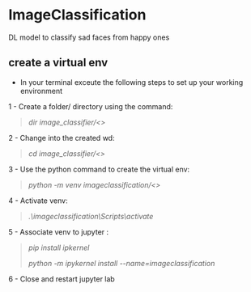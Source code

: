 # ImageClassification
DL model to classify sad faces from happy ones

## create a virtual env 

- In your terminal exceute the following steps to set up your working environment

1 - Create a folder/ directory using the command:

>*dir image_classifier/<<name>>*

2 - Change into the created wd:
  
> *cd image_classifier/<<type the name of your choice>>*

3 - Use the python command to create the virtual env:
  
> *python -m venv imageclassification/<<type the name of your choice>>*
  
4 - Activate venv: 

> *.\imageclassification\Scripts\activate*

5 - Associate venv to jupyter : 

> *pip install ipkernel* 
> 
> *python -m ipykernel install --name=imageclassification*

6 - Close and restart jupyter lab 


